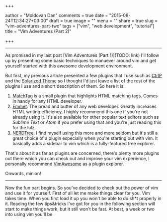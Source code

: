 +++

author = "Moldovan Dan"
comments = true
date = "2015-08-24T12:34:27+03:00"
draft = true
image = ""
menu = ""
share = true
slug = "vim-adventures-part-two"
tags = ["vim", "web development", "tutorial"]
title = "Vim Adventures (Part 2)"

+++

---

As promised in my last post [Vim Adventures (Part 1)](TODO: link) I'll follow up by presenting some basic techniques to manuever around vim and get yourself started with this awesome development environment.

But first, my previous article presented a few plugins that I use such as [CtrlP](https://github.com/kien/ctrlp.vim) and the [Solarized Theme](http://ethanschoonover.com/solarized) so I thought I'd just leave a list of the rest of the plugins I use and a short description of them. So here it is:

1. [MatchTag](https://github.com/gregsexton/MatchTag) is a small plugin that highlights HTML matching tags. Comes in handy for any HTML developer.
2. [Emmet](https://github.com/mattn/emmet-vim). The bread and butter of any web developer. Greatly increases HTML writing efficiency, I highly recommend this one if you're not already using it. It's also available for other popular text editors such as *Sublime Text* or *Atom* if you prefer using that and you're just reading this for the lulz.
3. [NERDTree](https://github.com/scrooloose/nerdtree). I find myself using this more and more seldom but it's still a great choice of a plugin especially when you're starting out with vim. It basically adds a sidebar to vim which is a fully-featured tree explorer.

That's about it as far as plugins are concerned, there's plenty more plugins out there which you can check out and improve your vim experience, I personally recommend [VimAwesome](http://vimawesome.com/) as a plugin explorer.

Onwards, minion!

---

Now the fun part begins. So you've decided to check out the power of vim and use it for yourself. First of all let me make things clear for you. Vim takes time. When you first load it up you won't be able to do sh*t properly in it. Reading the few tips&tricks I've got for you in the following section will start to make things work, but it still won't be fast. At best, a week or two into using vim you'll be 

